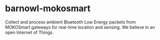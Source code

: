 # barnowl-mokosmart
Collect and process ambient Bluetooth Low Energy packets from MOKOSmart gateways for real-time location and sensing. We believe in an open Internet of Things.
